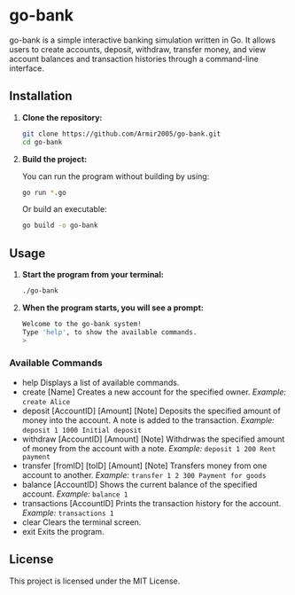 # go-bank

go-bank is a simple interactive banking simulation written in Go. It allows users to create accounts, deposit, withdraw, transfer money, and view account balances and transaction histories through a command-line interface.

## Installation

1. **Clone the repository:**

   ```sh
   git clone https://github.com/Armir2005/go-bank.git
   cd go-bank
   ```

2. **Build the project:**

    You can run the program without building by using:

    ```sh
    go run *.go
    ```

    Or build an executable:

    ```sh
    go build -o go-bank
    ```

## Usage

1. **Start the program from your terminal:**

    ```sh
    ./go-bank
    ```

2. **When the program starts, you will see a prompt:**

    ```sh
    Welcome to the go-bank system!
    Type 'help', to show the available commands.
    > 
    ```

### Available Commands

- help
  Displays a list of available commands.
- create [Name]
  Creates a new account for the specified owner.
  _Example:_
  `create Alice`
- deposit [AccountID] [Amount] [Note]
  Deposits the specified amount of money into the account. A note is added to the transaction.
  _Example:_
  `deposit 1 1000 Initial deposit`
- withdraw [AccountID] [Amount] [Note]
  Withdrwas the specified amount of money from the account with a note.
  _Example:_
  `deposit 1 200 Rent payment`
- transfer [fromID] [toID] [Amount] [Note]
  Transfers money from one account to another.
  _Example:_
  `transfer 1 2 300 Payment for goods`
- balance [AccountID]
  Shows the current balance of the specified account.
  _Example:_
  `balance 1`
- transactions [AccountID]
  Prints the transaction history for the account.
  _Example:_
  `transactions 1`
- clear
  Clears the terminal screen.
- exit
  Exits the program.

## License

This project is licensed under the MIT License.